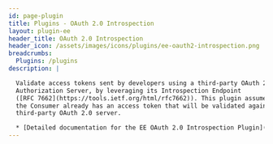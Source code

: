 ```yaml
---
id: page-plugin
title: Plugins - OAuth 2.0 Introspection
layout: plugin-ee
header_title: OAuth 2.0 Introspection
header_icon: /assets/images/icons/plugins/ee-oauth2-introspection.png
breadcrumbs:
  Plugins: /plugins
description: |

  Validate access tokens sent by developers using a third-party OAuth 2.0
  Authorization Server, by leveraging its Introspection Endpoint
  ([RFC 7662](https://tools.ietf.org/html/rfc7662)). This plugin assumes that
  the Consumer already has an access token that will be validated against a
  third-party OAuth 2.0 server.

  * [Detailed documentation for the EE OAuth 2.0 Introspection Plugin](/enterprise/latest/plugins/oauth2-introspection/)
---
```

